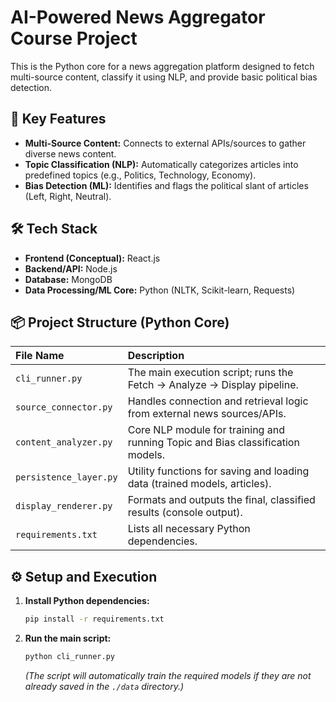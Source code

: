 # AI-Powered News Aggregator Course Project

This is the Python core for a news aggregation platform designed to fetch multi-source content, classify it using NLP, and provide basic political bias detection.

## 🚀 Key Features

* **Multi-Source Content:** Connects to external APIs/sources to gather diverse news content.
* **Topic Classification (NLP):** Automatically categorizes articles into predefined topics (e.g., Politics, Technology, Economy).
* **Bias Detection (ML):** Identifies and flags the political slant of articles (Left, Right, Neutral).

## 🛠 Tech Stack

* **Frontend (Conceptual):** React.js
* **Backend/API:** Node.js
* **Database:** MongoDB
* **Data Processing/ML Core:** Python (NLTK, Scikit-learn, Requests)

## 📦 Project Structure (Python Core)

| File Name | Description |
| :--- | :--- |
| `cli_runner.py` | The main execution script; runs the Fetch -> Analyze -> Display pipeline. |
| `source_connector.py` | Handles connection and retrieval logic from external news sources/APIs. |
| `content_analyzer.py` | Core NLP module for training and running Topic and Bias classification models. |
| `persistence_layer.py` | Utility functions for saving and loading data (trained models, articles). |
| `display_renderer.py` | Formats and outputs the final, classified results (console output). |
| `requirements.txt` | Lists all necessary Python dependencies. |

## ⚙️ Setup and Execution

1.  **Install Python dependencies:**
    ```bash
    pip install -r requirements.txt
    ```

2.  **Run the main script:**
    ```bash
    python cli_runner.py
    ```
    *(The script will automatically train the required models if they are not already saved in the `./data` directory.)*
